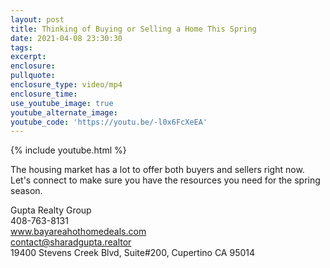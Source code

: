 ```yaml
---
layout: post
title: Thinking of Buying or Selling a Home This Spring
date: 2021-04-08 23:30:30
tags:
excerpt:
enclosure:
pullquote:
enclosure_type: video/mp4
enclosure_time:
use_youtube_image: true
youtube_alternate_image:
youtube_code: 'https://youtu.be/-l0x6FcXeEA'
---
```

{% include youtube.html %}

The housing market has a lot to offer both buyers and sellers right now. Let's connect to make sure you have the resources you need for the spring season.

Gupta Realty Group<br>408-763-8131<br>www.bayareahothomedeals.com<br>contact@sharadgupta.realtor<br>19400 Stevens Creek Blvd, Suite\#200, Cupertino CA 95014

